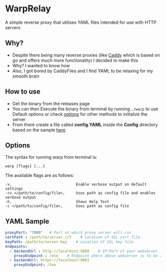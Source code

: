 # WarpRelay
A simple reverse proxy that utilises YAML files intended for use with HTTP servers
## Why?
- Despite there being many reverse proxies (like [Caddy]("https://caddyserver.com") which is based on go and offers much more functionality) I decided to make this
- Why? I wanted to know how
- Also, I got bored by CaddyFiles and I find YAML to be relaxing for my smooth brain 
## How to use
- Get the binary from the releases page
- You can then Execute the binary from terminal by running `./warp` to use Default options or check [options](#options) for other methods to initialize the server
- From there create a file called **config.YAML** inside the **Config** directory based on the sample [here](#yaml-sample)
## Options
The syntax for running warp from terminal is:
```
warp [flags] [...]
```
The available flags are as follows:
```
-v,                             Enable verbose output on default settings
-cv </path/to/config/file>,     Uses path as config file and enables verbose output
-h,                             Shows Help Text
-c </path/to/config/file>,      Uses path as config file
```
## YAML Sample
```yaml
proxyPort: "7080"   # Port at which proxy server will run
certPath : /path/to/server.crt    # Location of SSL cert file  
keyPath: /path/to/server.key    # Location of SSL key file
endpoints:
  - backendUrl : http://localhost:9080    # IP:Port of your webserver
    proxyEndpoint : /one    # Endpoint where above webserver is to be accessible from
  - backendUrl: https://localhost:9081
    proxyEndpoint: /two
```